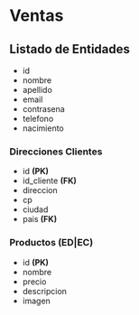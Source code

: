 # Ventas

## Listado de Entidades

- id
- nombre
- apellido
- email
- contrasena
- telefono
- nacimiento

### Direcciones Clientes

- id **(PK)**
- id_cliente **(FK)**
- direccion
- cp
- ciudad
- pais **(FK)**

### Productos **(ED|EC)**

- id **(PK)**
- nombre
- precio
- descripcion
- imagen


